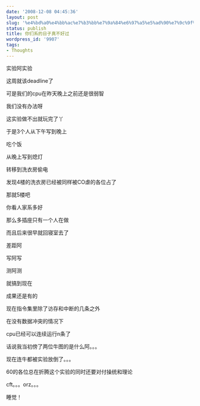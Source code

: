 ```yaml
---
date: '2008-12-08 04:45:36'
layout: post
slug: '%e4%bd%a0%e4%bb%ac%e7%b3%bb%e7%9a%84%e6%97%a5%e5%ad%90%e7%9c%9f%e4%b8%8d%e5%a5%bd%e8%bf%87-2'
status: publish
title: 你们系的日子真不好过
wordpress_id: '9907'
tags:
- Thoughts
---
```


实验阿实验  
  
这周就该deadline了  
  
可是我们的cpu在昨天晚上之前还是很弱智  
  
我们没有办法呀  
  
这实验做不出就玩完了丫  
  
于是3个人从下午写到晚上  
  
吃个饭  
  
从晚上写到熄灯  
  
转移到洗衣房偷电  
  
发现4楼的洗衣房已经被同样被CO虐的各位占了  
  
那就5楼吧  
  
你看人家系多好  
  
那么多插座只有一个人在做  
  
而且后来很早就回寝室去了  
  
  
差距阿  
  
  
写阿写  
  
测阿测  
  
就搞到现在  
  
  
成果还是有的  
  
现在指令集里除了访存和中断的几条之外  
  
在没有数据冲突的情况下  
  
cpu已经可以连续运行n条了  
  
  
  
话说我当初傍了两位牛图的是什么阿。。。  
  
现在连牛都被实验放倒了。。。  
  
  
60的各位总在折腾这个实验的同时还要对付操统和理论  
  
cft。。。orz。。。  
  
  
  
睡觉！
